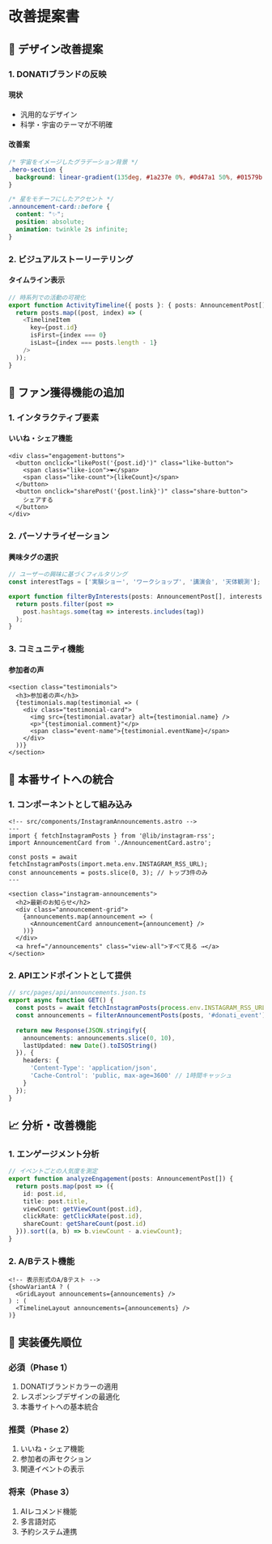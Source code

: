 # 改善提案書

## 🎨 デザイン改善提案

### 1. **DONATIブランドの反映**

#### 現状
- 汎用的なデザイン
- 科学・宇宙のテーマが不明確

#### 改善案
```css
/* 宇宙をイメージしたグラデーション背景 */
.hero-section {
  background: linear-gradient(135deg, #1a237e 0%, #0d47a1 50%, #01579b 100%);
}

/* 星をモチーフにしたアクセント */
.announcement-card::before {
  content: "✨";
  position: absolute;
  animation: twinkle 2s infinite;
}
```

### 2. **ビジュアルストーリーテリング**

#### タイムライン表示
```typescript
// 時系列での活動の可視化
export function ActivityTimeline({ posts }: { posts: AnnouncementPost[] }) {
  return posts.map((post, index) => (
    <TimelineItem 
      key={post.id}
      isFirst={index === 0}
      isLast={index === posts.length - 1}
    />
  ));
}
```

## 📱 ファン獲得機能の追加

### 1. **インタラクティブ要素**

#### いいね・シェア機能
```astro
<div class="engagement-buttons">
  <button onclick="likePost('{post.id}')" class="like-button">
    <span class="like-icon">❤️</span>
    <span class="like-count">{likeCount}</span>
  </button>
  <button onclick="sharePost('{post.link}')" class="share-button">
    シェアする
  </button>
</div>
```

### 2. **パーソナライゼーション**

#### 興味タグの選択
```typescript
// ユーザーの興味に基づくフィルタリング
const interestTags = ['実験ショー', 'ワークショップ', '講演会', '天体観測'];

export function filterByInterests(posts: AnnouncementPost[], interests: string[]) {
  return posts.filter(post => 
    post.hashtags.some(tag => interests.includes(tag))
  );
}
```

### 3. **コミュニティ機能**

#### 参加者の声
```astro
<section class="testimonials">
  <h3>参加者の声</h3>
  {testimonials.map(testimonial => (
    <div class="testimonial-card">
      <img src={testimonial.avatar} alt={testimonial.name} />
      <p>"{testimonial.comment}"</p>
      <span class="event-name">{testimonial.eventName}</span>
    </div>
  ))}
</section>
```

## 🔗 本番サイトへの統合

### 1. **コンポーネントとして組み込み**

```astro
<!-- src/components/InstagramAnnouncements.astro -->
---
import { fetchInstagramPosts } from '@lib/instagram-rss';
import AnnouncementCard from './AnnouncementCard.astro';

const posts = await fetchInstagramPosts(import.meta.env.INSTAGRAM_RSS_URL);
const announcements = posts.slice(0, 3); // トップ3件のみ
---

<section class="instagram-announcements">
  <h2>最新のお知らせ</h2>
  <div class="announcement-grid">
    {announcements.map(announcement => (
      <AnnouncementCard announcement={announcement} />
    ))}
  </div>
  <a href="/announcements" class="view-all">すべて見る →</a>
</section>
```

### 2. **APIエンドポイントとして提供**

```typescript
// src/pages/api/announcements.json.ts
export async function GET() {
  const posts = await fetchInstagramPosts(process.env.INSTAGRAM_RSS_URL);
  const announcements = filterAnnouncementPosts(posts, '#donati_event');
  
  return new Response(JSON.stringify({
    announcements: announcements.slice(0, 10),
    lastUpdated: new Date().toISOString()
  }), {
    headers: {
      'Content-Type': 'application/json',
      'Cache-Control': 'public, max-age=3600' // 1時間キャッシュ
    }
  });
}
```

## 📈 分析・改善機能

### 1. **エンゲージメント分析**

```typescript
// イベントごとの人気度を測定
export function analyzeEngagement(posts: AnnouncementPost[]) {
  return posts.map(post => ({
    id: post.id,
    title: post.title,
    viewCount: getViewCount(post.id),
    clickRate: getClickRate(post.id),
    shareCount: getShareCount(post.id)
  })).sort((a, b) => b.viewCount - a.viewCount);
}
```

### 2. **A/Bテスト機能**

```astro
<!-- 表示形式のA/Bテスト -->
{showVariantA ? (
  <GridLayout announcements={announcements} />
) : (
  <TimelineLayout announcements={announcements} />
)}
```

## 🚀 実装優先順位

### 必須（Phase 1）
1. DONATIブランドカラーの適用
2. レスポンシブデザインの最適化
3. 本番サイトへの基本統合

### 推奨（Phase 2）
1. いいね・シェア機能
2. 参加者の声セクション
3. 関連イベントの表示

### 将来（Phase 3）
1. AIレコメンド機能
2. 多言語対応
3. 予約システム連携